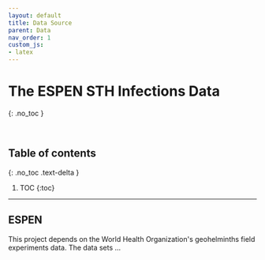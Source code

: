 ```yaml
---
layout: default
title: Data Source
parent: Data
nav_order: 1
custom_js:
- latex
---
```


# The ESPEN STH Infections Data
{: .no_toc }

<br>

## Table of contents
{: .no_toc .text-delta }

1. TOC
   {:toc}

---


## ESPEN

This project depends on the World Health Organization's geohelminths field experiments data.  The data sets ...

<br>
<br>
<br>
<br>

